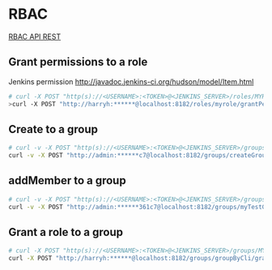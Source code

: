 # RBAC

[RBAC API REST](https://go.cloudbees.com/docs/cloudbees-documentation/cje-user-guide/index.html#rbac-sect-rest-api)

## Grant permissions to a role

Jenkins permission http://javadoc.jenkins-ci.org/hudson/model/Item.html

```sh
# curl -X POST "http(s)://<USERNAME>:<TOKEN>@<JENKINS_SERVER>/roles/MYROLE/grantPermissions?permissions=permission1,permission2" [-H "CRUB"]
>curl -X POST "http://harryh:******@localhost:8182/roles/myrole/grantPermissions?permissions=hudson.model.Item.Discover,hudson.model.Hudson.Administer"
```

## Create to a group

```sh
# curl -v -X POST "http(s)://<USERNAME>:<TOKEN>@<JENKINS_SERVER>/groups/createGroup?name=GROUP" [-H "CRUB"]
curl -v -X POST "http://admin:******c7@localhost:8182/groups/createGroup?name=myTestGroup" -H ".crumb:78fb0c8e445f376ae57aecd2be7d4e1b"
```

## addMember to a group

```sh
# curl -v -X POST "http(s)://<USERNAME>:<TOKEN>@<JENKINS_SERVER>/groups/GROUP/addMember?name=USERUID" [-H "CRUB"]
curl -v -X POST "http://admin:******361c7@localhost:8182/groups/myTestGroup/addMember?name=testUser" -H ".crumb:78fb0c8e445f376ae57aecd2be7d4e1b"
```

## Grant a role to a group

```sh
# curl -X POST "http(s)://<USERNAME>:<TOKEN>@<JENKINS_SERVER>/groups/MYGROUPNAME/grantRole?role=ROLEID&offset=NUMBER&inherited=BOOLEAN" [-H "CRUB"]
curl -X POST "http://harryh:******@localhost:8182/groups/groupByCli/grantRole?role=myrole&offset=0&inherited=true"
```
